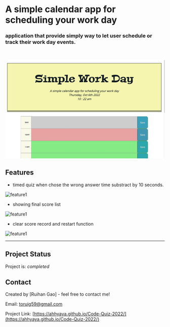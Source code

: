 # <Simple Work Day>

# A simple calendar app for scheduling your work day


### application that provide simply way to let user schedule or track their work day events.

<br>

![webpage](./assets/images/1.png)


## Features

- timed quiz when chose the wrong answer time substract by 10 seconds.

![feature1](./assets/2.png)

- showing final score list

![feature1](./assets/3.png)

- clear score record and restart function

![feature1](./assets/4.png)

---
## Project Status
Project is: _completed_ 

## Contact
Created by [Ruihan Gao] - feel free to contact me!

Email: toruig59@gmail.com

Project Link: [https://ahhyaya.github.io/Code-Quiz-2022/](https://ahhyaya.github.io/Code-Quiz-2022/)

